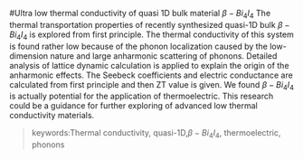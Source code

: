
#Ultra low thermal conductivity of quasi 1D bulk material $\beta-Bi_4 I_4$
The thermal transportation properties of recently synthesized quasi-1D bulk $\beta-Bi_4 I_4$  is explored from first principle. The thermal conductivity of this system is found rather low because of the phonon localization caused by the low-dimension nature and large anharmonic scattering of phonons. Detailed analysis of lattice dynamic calculation is applied to explain the origin of the anharmonic effects. The Seebeck coefficients and electric conductance are calculated from first principle and then ZT value is given. We found $\beta-Bi_4 I_4$  is actually potential for the application of thermoelectric. This research could be a guidance for further exploring of advanced low thermal conductivity materials.

> keywords:Thermal conductivity, quasi-1D,$\beta-Bi_4 I_4$, thermoelectric, phonons

<script type="text/x-mathjax-config">
MathJax.Hub.Config({
    jax: ["input/TeX", "output/HTML-CSS"],
    tex2jax: {
        inlineMath: [ ['$', '$'] ],
        displayMath: [ ['$$', '$$']],
        processEscapes: true,
        skipTags: ['script', 'noscript', 'style', 'textarea', 'pre', 'code']
    },
    messageStyle: "none",
    "HTML-CSS": { preferredFont: "TeX", availableFonts: ["STIX","TeX"] }
});
</script>
<script type="text/javascript" src="https://cdnjs.cloudflare.com/ajax/libs/mathjax/2.7.2/MathJax.js?config=TeX-AMS-MML_HTMLorMML"></script>